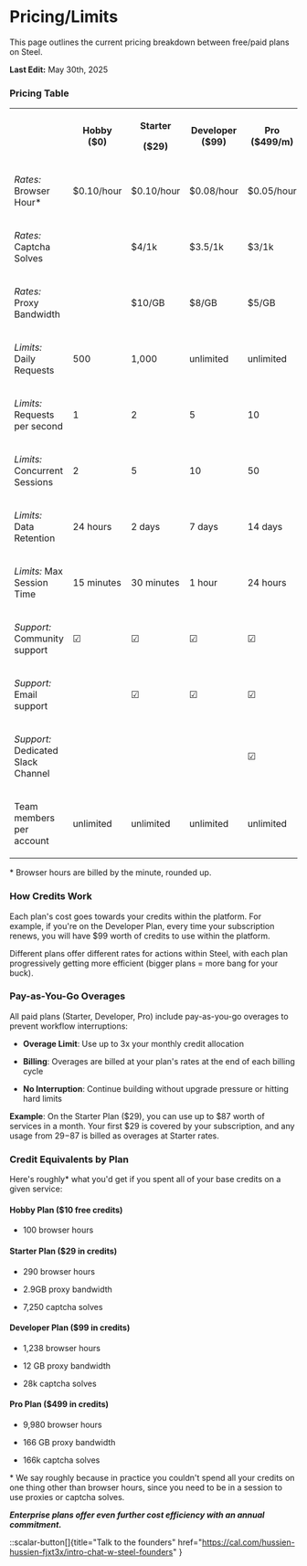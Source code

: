 # Pricing/Limits

This page outlines the current pricing breakdown between free/paid plans on Steel.

**Last Edit:** May 30th, 2025

### Pricing Table

<table style="min-width: 425px;">
      <colgroup>
        <col style="width: 193px;">
        <col>
        <col>
        <col>
        <col>
        <col style="width: 132px;">
      </colgroup>
      <tbody>
        <tr>
          <th colspan="1" rowspan="1" colwidth="193">
            <p class="t-editor__paragraph"></p>
          </th>
          <th colspan="1" rowspan="1">
            <p class="t-editor__paragraph"><strong class="t-editor__bold">Hobby ($0)</strong></p>
          </th>
          <th colspan="1" rowspan="1">
            <p class="t-editor__paragraph">Starter</p>
            <p class="t-editor__paragraph">($29)</p>
          </th>
          <th colspan="1" rowspan="1">
            <p class="t-editor__paragraph"><strong class="t-editor__bold">Developer ($99)</strong></p>
          </th>
          <th colspan="1" rowspan="1">
            <p class="t-editor__paragraph"><strong class="t-editor__bold">Pro ($499/m)</strong></p>
          </th>
          <th colspan="1" rowspan="1" colwidth="132">
            <p class="t-editor__paragraph"><strong class="t-editor__bold">Enterprise</strong></p>
          </th>
        </tr>
        <tr>
          <td colspan="1" rowspan="1" colwidth="193">
            <p class="t-editor__paragraph"><em class="t-editor__italic">Rates:</em><strong class="t-editor__bold"> </strong>Browser Hour*</p>
          </td>
          <td colspan="1" rowspan="1">
            <p class="t-editor__paragraph">$0.10/hour</p>
          </td>
          <td colspan="1" rowspan="1">
            <p class="t-editor__paragraph">$0.10/hour</p>
          </td>
          <td colspan="1" rowspan="1">
            <p class="t-editor__paragraph">$0.08/hour</p>
          </td>
          <td colspan="1" rowspan="1">
            <p class="t-editor__paragraph">$0.05/hour</p>
          </td>
          <td colspan="1" rowspan="1" colwidth="132">
            <p class="t-editor__paragraph">custom</p>
          </td>
        </tr>
        <tr>
          <td colspan="1" rowspan="1" colwidth="193">
            <p class="t-editor__paragraph"><em class="t-editor__italic">Rates:</em> Captcha Solves</p>
          </td>
          <td colspan="1" rowspan="1">
            <p class="t-editor__paragraph"></p>
          </td>
          <td colspan="1" rowspan="1">
            <p class="t-editor__paragraph">$4/1k</p>
          </td>
          <td colspan="1" rowspan="1">
            <p class="t-editor__paragraph">$3.5/1k</p>
          </td>
          <td colspan="1" rowspan="1">
            <p class="t-editor__paragraph">$3/1k</p>
          </td>
          <td colspan="1" rowspan="1" colwidth="132">
            <p class="t-editor__paragraph">custom</p>
          </td>
        </tr>
        <tr>
          <td colspan="1" rowspan="1" colwidth="193">
            <p class="t-editor__paragraph"><em class="t-editor__italic">Rates:</em> Proxy Bandwidth</p>
          </td>
          <td colspan="1" rowspan="1">
            <p class="t-editor__paragraph"></p>
          </td>
          <td colspan="1" rowspan="1">
            <p class="t-editor__paragraph">$10/GB</p>
          </td>
          <td colspan="1" rowspan="1">
            <p class="t-editor__paragraph">$8/GB</p>
          </td>
          <td colspan="1" rowspan="1">
            <p class="t-editor__paragraph">$5/GB</p>
          </td>
          <td colspan="1" rowspan="1" colwidth="132">
            <p class="t-editor__paragraph">custom</p>
          </td>
        </tr>
        <tr>
          <td colspan="1" rowspan="1" colwidth="193">
            <p class="t-editor__paragraph"><em class="t-editor__italic">Limits:</em> Daily Requests</p>
          </td>
          <td colspan="1" rowspan="1">
            <p class="t-editor__paragraph">500</p>
          </td>
          <td colspan="1" rowspan="1">
            <p class="t-editor__paragraph">1,000</p>
          </td>
          <td colspan="1" rowspan="1">
            <p class="t-editor__paragraph">unlimited</p>
          </td>
          <td colspan="1" rowspan="1">
            <p class="t-editor__paragraph">unlimited</p>
          </td>
          <td colspan="1" rowspan="1" colwidth="132">
            <p class="t-editor__paragraph">unlimited</p>
          </td>
        </tr>
        <tr>
          <td colspan="1" rowspan="1" colwidth="193">
            <p class="t-editor__paragraph"><em class="t-editor__italic">Limits:</em> Requests per second</p>
          </td>
          <td colspan="1" rowspan="1">
            <p class="t-editor__paragraph">1</p>
          </td>
          <td colspan="1" rowspan="1">
            <p class="t-editor__paragraph">2</p>
          </td>
          <td colspan="1" rowspan="1">
            <p class="t-editor__paragraph">5</p>
          </td>
          <td colspan="1" rowspan="1">
            <p class="t-editor__paragraph">10</p>
          </td>
          <td colspan="1" rowspan="1" colwidth="132">
            <p class="t-editor__paragraph">custom</p>
          </td>
        </tr>
        <tr>
          <td colspan="1" rowspan="1" colwidth="193">
            <p class="t-editor__paragraph"><em class="t-editor__italic">Limits:</em> Concurrent Sessions</p>
          </td>
          <td colspan="1" rowspan="1">
            <p class="t-editor__paragraph">2</p>
          </td>
          <td colspan="1" rowspan="1">
            <p class="t-editor__paragraph">5</p>
          </td>
          <td colspan="1" rowspan="1">
            <p class="t-editor__paragraph">10</p>
          </td>
          <td colspan="1" rowspan="1">
            <p class="t-editor__paragraph">50</p>
          </td>
          <td colspan="1" rowspan="1" colwidth="132">
            <p class="t-editor__paragraph">custom</p>
          </td>
        </tr>
        <tr>
          <td colspan="1" rowspan="1" colwidth="193">
            <p class="t-editor__paragraph"><em class="t-editor__italic">Limits:</em> Data Retention</p>
          </td>
          <td colspan="1" rowspan="1">
            <p class="t-editor__paragraph">24 hours</p>
          </td>
          <td colspan="1" rowspan="1">
            <p class="t-editor__paragraph">2 days</p>
          </td>
          <td colspan="1" rowspan="1">
            <p class="t-editor__paragraph">7 days</p>
          </td>
          <td colspan="1" rowspan="1">
            <p class="t-editor__paragraph">14 days</p>
          </td>
          <td colspan="1" rowspan="1" colwidth="132">
            <p class="t-editor__paragraph">unlimited</p>
          </td>
        </tr>
        <tr>
          <td colspan="1" rowspan="1" colwidth="193">
            <p class="t-editor__paragraph"><em class="t-editor__italic">Limits:</em> Max Session Time</p>
          </td>
          <td colspan="1" rowspan="1">
            <p class="t-editor__paragraph">15 minutes</p>
          </td>
          <td colspan="1" rowspan="1">
            <p class="t-editor__paragraph">30 minutes</p>
          </td>
          <td colspan="1" rowspan="1">
            <p class="t-editor__paragraph">1 hour</p>
          </td>
          <td colspan="1" rowspan="1">
            <p class="t-editor__paragraph">24 hours</p>
          </td>
          <td colspan="1" rowspan="1" colwidth="132">
            <p class="t-editor__paragraph">custom</p>
          </td>
        </tr>
        <tr>
          <td colspan="1" rowspan="1" colwidth="193">
            <p class="t-editor__paragraph"><em class="t-editor__italic">Support: </em>Community support</p>
          </td>
          <td colspan="1" rowspan="1">
            <p class="t-editor__paragraph">☑</p>
          </td>
          <td colspan="1" rowspan="1">
            <p class="t-editor__paragraph">☑</p>
          </td>
          <td colspan="1" rowspan="1">
            <p class="t-editor__paragraph">☑</p>
          </td>
          <td colspan="1" rowspan="1">
            <p class="t-editor__paragraph">☑</p>
          </td>
          <td colspan="1" rowspan="1" colwidth="132">
            <p class="t-editor__paragraph">☑</p>
          </td>
        </tr>
        <tr>
          <td colspan="1" rowspan="1" colwidth="193">
            <p class="t-editor__paragraph"><em class="t-editor__italic">Support: </em>Email support</p>
          </td>
          <td colspan="1" rowspan="1">
            <p class="t-editor__paragraph"></p>
          </td>
          <td colspan="1" rowspan="1">
            <p class="t-editor__paragraph">☑</p>
          </td>
          <td colspan="1" rowspan="1">
            <p class="t-editor__paragraph">☑</p>
          </td>
          <td colspan="1" rowspan="1">
            <p class="t-editor__paragraph">☑</p>
          </td>
          <td colspan="1" rowspan="1" colwidth="132">
            <p class="t-editor__paragraph">☑</p>
          </td>
        </tr>
        <tr>
          <td colspan="1" rowspan="1" colwidth="193">
            <p class="t-editor__paragraph"><em class="t-editor__italic">Support: </em>Dedicated Slack Channel</p>
          </td>
          <td colspan="1" rowspan="1">
            <p class="t-editor__paragraph"></p>
          </td>
          <td colspan="1" rowspan="1">
            <p class="t-editor__paragraph"></p>
          </td>
          <td colspan="1" rowspan="1">
            <p class="t-editor__paragraph"></p>
          </td>
          <td colspan="1" rowspan="1">
            <p class="t-editor__paragraph">☑</p>
          </td>
          <td colspan="1" rowspan="1" colwidth="132">
            <p class="t-editor__paragraph">☑</p>
          </td>
        </tr>
        <tr>
          <td colspan="1" rowspan="1" colwidth="193">
            <p class="t-editor__paragraph">Team members per account</p>
          </td>
          <td colspan="1" rowspan="1">
            <p class="t-editor__paragraph">unlimited</p>
          </td>
          <td colspan="1" rowspan="1">
            <p class="t-editor__paragraph">unlimited</p>
          </td>
          <td colspan="1" rowspan="1">
            <p class="t-editor__paragraph">unlimited</p>
          </td>
          <td colspan="1" rowspan="1">
            <p class="t-editor__paragraph">unlimited</p>
          </td>
          <td colspan="1" rowspan="1" colwidth="132">
            <p class="t-editor__paragraph">unlimited</p>
          </td>
        </tr>
      </tbody>
</table>
    
\* Browser hours are billed by the minute, rounded up.

### How Credits Work
Each plan's cost goes towards your credits within the platform. For example, if you're on the Developer Plan, every time your subscription renews, you will have $99 worth of credits to use within the platform.

Different plans offer different rates for actions within Steel, with each plan progressively getting more efficient (bigger plans = more bang for your buck).

### Pay-as-You-Go Overages
All paid plans (Starter, Developer, Pro) include pay-as-you-go overages to prevent workflow interruptions:

- **Overage Limit**: Use up to 3x your monthly credit allocation

- **Billing**: Overages are billed at your plan's rates at the end of each billing cycle

- **No Interruption**: Continue building without upgrade pressure or hitting hard limits

**Example**: On the Starter Plan ($29), you can use up to $87 worth of services in a month. Your first $29 is covered by your subscription, and any usage from $29-$87 is billed as overages at Starter rates.

### Credit Equivalents by Plan
Here's roughly\* what you'd get if you spent all of your base credits on a given service:

#### Hobby Plan ($10 free credits)
- 100 browser hours

#### Starter Plan ($29 in credits)
- 290 browser hours

- 2.9GB proxy bandwidth

- 7,250 captcha solves

#### Developer Plan ($99 in credits)
- 1,238 browser hours

- 12 GB proxy bandwidth

- 28k captcha solves

#### Pro Plan ($499 in credits)
- 9,980 browser hours

- 166 GB proxy bandwidth

- 166k captcha solves

\* We say roughly because in practice you couldn't spend all your credits on one thing other than browser hours, since you need to be in a session to use proxies or captcha solves.

**_Enterprise plans offer even further cost efficiency with an annual commitment._**

::scalar-button[]{title="Talk to the founders" href="https://cal.com/hussien-hussien-fjxt3x/intro-chat-w-steel-founders" }